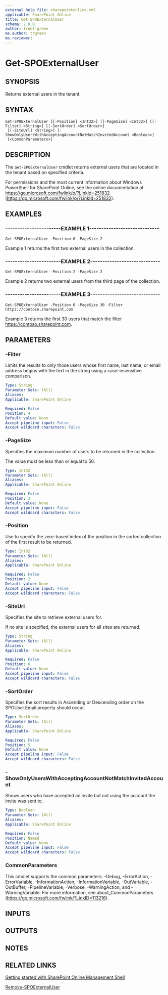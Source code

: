 ```yaml
---
external help file: sharepointonline.xml
applicable: SharePoint Online
title: Get-SPOExternalUser
schema: 2.0.0
author: trent-green
ms.author: trgreen
ms.reviewer:
---
```


# Get-SPOExternalUser

## SYNOPSIS
Returns external users in the tenant.


## SYNTAX

```
Get-SPOExternalUser [[-Position] <Int32>] [[-PageSize] <Int32>] [[-Filter] <String>] [[-SortOrder] <SortOrder>]
 [[-SiteUrl] <String>] [-ShowOnlyUsersWithAcceptingAccountNotMatchInvitedAccount <Boolean>]
 [<CommonParameters>]
```

## DESCRIPTION
The `Get-SPOExternalUser` cmdlet returns external users that are located in the tenant based on specified criteria.

For permissions and the most current information about Windows PowerShell for SharePoint Online, see the online documentation at https://go.microsoft.com/fwlink/p/?LinkId=251832 (https://go.microsoft.com/fwlink/p/?LinkId=251832).


## EXAMPLES

### -----------------------EXAMPLE 1-----------------------------
```
Get-SPOExternalUser -Position 0 -PageSize 2
```
Example 1 returns the first two external users in the collection.


### -----------------------EXAMPLE 2-----------------------------
```
Get-SPOExternalUser -Position 2 -PageSize 2
```
Example 2 returns two external users from the third page of the collection.


### -----------------------EXAMPLE 3-----------------------------
```
Get-SPOExternalUser -Position 0 -PageSize 30 -Filter https://contoso.sharepoint.com
```
Example 3 returns the first 30 users that match the filter https://contoso.sharepoint.com.

## PARAMETERS

### -Filter
Limits the results to only those users whose first name, last name, or email address begins with the text in the string using a case-insensitive comparison.


```yaml
Type: String
Parameter Sets: (All)
Aliases: 
Applicable: SharePoint Online

Required: False
Position: 4
Default value: None
Accept pipeline input: False
Accept wildcard characters: False
```

### -PageSize
Specifies the maximum number of users to be returned in the collection.

The value must be less than or equal to 50.


```yaml
Type: Int32
Parameter Sets: (All)
Aliases: 
Applicable: SharePoint Online

Required: False
Position: 3
Default value: None
Accept pipeline input: False
Accept wildcard characters: False
```

### -Position
Use to specify the zero-based index of the position in the sorted collection of the first result to be returned.


```yaml
Type: Int32
Parameter Sets: (All)
Aliases: 
Applicable: SharePoint Online

Required: False
Position: 2
Default value: None
Accept pipeline input: False
Accept wildcard characters: False
```

### -SiteUrl
Specifies the site to retrieve external users for.

If no site is specified, the external users for all sites are returned.


```yaml
Type: String
Parameter Sets: (All)
Aliases: 
Applicable: SharePoint Online

Required: False
Position: 6
Default value: None
Accept pipeline input: False
Accept wildcard characters: False
```

### -SortOrder
Specifies the sort results in Ascending or Descending order on the SPOUser.Email property should occur.


```yaml
Type: SortOrder
Parameter Sets: (All)
Aliases: 
Applicable: SharePoint Online

Required: False
Position: 5
Default value: None
Accept pipeline input: False
Accept wildcard characters: False
```

### -ShowOnlyUsersWithAcceptingAccountNotMatchInvitedAccount
Shows users who have accepted an invite but not using the account the invite was sent to.


```yaml
Type: Boolean
Parameter Sets: (All)
Aliases: 
Applicable: SharePoint Online

Required: False
Position: Named
Default value: None
Accept pipeline input: False
Accept wildcard characters: False
```

### CommonParameters
This cmdlet supports the common parameters: -Debug, -ErrorAction, -ErrorVariable, -InformationAction, -InformationVariable, -OutVariable, -OutBuffer, -PipelineVariable, -Verbose, -WarningAction, and -WarningVariable. For more information, see about_CommonParameters (https://go.microsoft.com/fwlink/?LinkID=113216).

## INPUTS

## OUTPUTS

## NOTES

## RELATED LINKS

[Getting started with SharePoint Online Management Shell](https://docs.microsoft.com/powershell/sharepoint/sharepoint-online/connect-sharepoint-online?view=sharepoint-ps)

[Remove-SPOExternalUser](Remove-SPOExternalUser.md)

